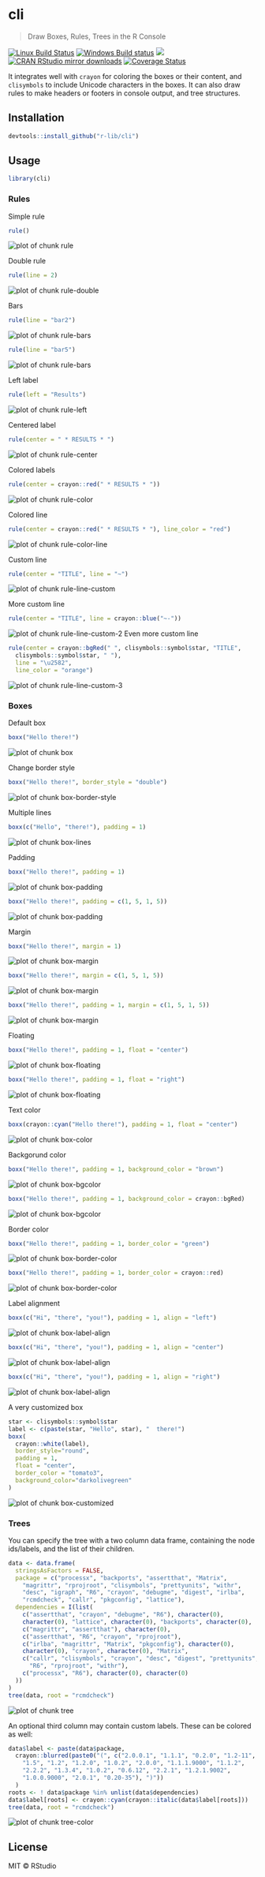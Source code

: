 
# cli

> Draw Boxes, Rules, Trees in the R Console

[![Linux Build Status](https://api.travis-ci.org/r-lib/cli.svg?branch=master)](https://travis-ci.org/r-lib/cli)
[![Windows Build status](https://ci.appveyor.com/api/projects/status/github/r-lib/cli?svg=true)](https://ci.appveyor.com/project/gaborcsardi/cli)
[![](http://www.r-pkg.org/badges/version/cli)](http://www.r-pkg.org/pkg/cli)
[![CRAN RStudio mirror downloads](http://cranlogs.r-pkg.org/badges/cli)](http://www.r-pkg.org/pkg/cli)
[![Coverage Status](https://img.shields.io/codecov/c/github/r-lib/cli/master.svg)](https://codecov.io/github/r-lib/cli?branch=master)

It integrates well with `crayon` for coloring the boxes or their content,
and `clisymbols` to include Unicode characters in the boxes. It can also
draw rules to make headers or footers in console output, and tree
structures.

## Installation

```r
devtools::install_github("r-lib/cli")
```

## Usage


```r
library(cli)
```



### Rules

Simple rule


```r
rule()
```

![plot of chunk rule](man/figures/rule-1.png)

Double rule


```r
rule(line = 2)
```

![plot of chunk rule-double](man/figures/rule-double-1.png)

Bars


```r
rule(line = "bar2")
```

![plot of chunk rule-bars](man/figures/rule-bars-1.png)

```r
rule(line = "bar5")
```

![plot of chunk rule-bars](man/figures/rule-bars-2.png)

Left label


```r
rule(left = "Results")
```

![plot of chunk rule-left](man/figures/rule-left-1.png)

Centered label


```r
rule(center = " * RESULTS * ")
```

![plot of chunk rule-center](man/figures/rule-center-1.png)

Colored labels


```r
rule(center = crayon::red(" * RESULTS * "))
```

![plot of chunk rule-color](man/figures/rule-color-1.png)

Colored line


```r
rule(center = crayon::red(" * RESULTS * "), line_color = "red")
```

![plot of chunk rule-color-line](man/figures/rule-color-line-1.png)

Custom line


```r
rule(center = "TITLE", line = "~")
```

![plot of chunk rule-line-custom](man/figures/rule-line-custom-1.png)

More custom line


```r
rule(center = "TITLE", line = crayon::blue("~-"))
```

![plot of chunk rule-line-custom-2](man/figures/rule-line-custom-2-1.png)
Even more custom line


```r
rule(center = crayon::bgRed(" ", clisymbols::symbol$star, "TITLE",
  clisymbols::symbol$star, " "),
  line = "\u2582",
  line_color = "orange")
```

![plot of chunk rule-line-custom-3](man/figures/rule-line-custom-3-1.png)

### Boxes

Default box


```r
boxx("Hello there!")
```

![plot of chunk box](man/figures/box-1.png)

Change border style


```r
boxx("Hello there!", border_style = "double")
```

![plot of chunk box-border-style](man/figures/box-border-style-1.png)

Multiple lines


```r
boxx(c("Hello", "there!"), padding = 1)
```

![plot of chunk box-lines](man/figures/box-lines-1.png)

Padding


```r
boxx("Hello there!", padding = 1)
```

![plot of chunk box-padding](man/figures/box-padding-1.png)

```r
boxx("Hello there!", padding = c(1, 5, 1, 5))
```

![plot of chunk box-padding](man/figures/box-padding-2.png)

Margin


```r
boxx("Hello there!", margin = 1)
```

![plot of chunk box-margin](man/figures/box-margin-1.png)

```r
boxx("Hello there!", margin = c(1, 5, 1, 5))
```

![plot of chunk box-margin](man/figures/box-margin-2.png)

```r
boxx("Hello there!", padding = 1, margin = c(1, 5, 1, 5))
```

![plot of chunk box-margin](man/figures/box-margin-3.png)

Floating


```r
boxx("Hello there!", padding = 1, float = "center")
```

![plot of chunk box-floating](man/figures/box-floating-1.png)

```r
boxx("Hello there!", padding = 1, float = "right")
```

![plot of chunk box-floating](man/figures/box-floating-2.png)

Text color


```r
boxx(crayon::cyan("Hello there!"), padding = 1, float = "center")
```

![plot of chunk box-color](man/figures/box-color-1.png)

Backgorund color


```r
boxx("Hello there!", padding = 1, background_color = "brown")
```

![plot of chunk box-bgcolor](man/figures/box-bgcolor-1.png)

```r
boxx("Hello there!", padding = 1, background_color = crayon::bgRed)
```

![plot of chunk box-bgcolor](man/figures/box-bgcolor-2.png)

Border color


```r
boxx("Hello there!", padding = 1, border_color = "green")
```

![plot of chunk box-border-color](man/figures/box-border-color-1.png)

```r
boxx("Hello there!", padding = 1, border_color = crayon::red)
```

![plot of chunk box-border-color](man/figures/box-border-color-2.png)

Label alignment


```r
boxx(c("Hi", "there", "you!"), padding = 1, align = "left")
```

![plot of chunk box-label-align](man/figures/box-label-align-1.png)

```r
boxx(c("Hi", "there", "you!"), padding = 1, align = "center")
```

![plot of chunk box-label-align](man/figures/box-label-align-2.png)

```r
boxx(c("Hi", "there", "you!"), padding = 1, align = "right")
```

![plot of chunk box-label-align](man/figures/box-label-align-3.png)

A very customized box


```r
star <- clisymbols::symbol$star
label <- c(paste(star, "Hello", star), "  there!")
boxx(
  crayon::white(label),
  border_style="round",
  padding = 1,
  float = "center",
  border_color = "tomato3",
  background_color="darkolivegreen"
)
```

![plot of chunk box-customized](man/figures/box-customized-1.png)

### Trees

You can specify the tree with a two column data frame, containing the
node ids/labels, and the list of their children.


```r
data <- data.frame(
  stringsAsFactors = FALSE,
  package = c("processx", "backports", "assertthat", "Matrix",
    "magrittr", "rprojroot", "clisymbols", "prettyunits", "withr",
    "desc", "igraph", "R6", "crayon", "debugme", "digest", "irlba",
    "rcmdcheck", "callr", "pkgconfig", "lattice"),
  dependencies = I(list(
    c("assertthat", "crayon", "debugme", "R6"), character(0),
    character(0), "lattice", character(0), "backports", character(0),
    c("magrittr", "assertthat"), character(0),
    c("assertthat", "R6", "crayon", "rprojroot"),
    c("irlba", "magrittr", "Matrix", "pkgconfig"), character(0),
    character(0), "crayon", character(0), "Matrix",
    c("callr", "clisymbols", "crayon", "desc", "digest", "prettyunits",
      "R6", "rprojroot", "withr"),
    c("processx", "R6"), character(0), character(0)
  ))
)
tree(data, root = "rcmdcheck")
```

![plot of chunk tree](man/figures/tree-1.png)

An optional third column may contain custom labels. These can be colored
as well:


```r
data$label <- paste(data$package,
  crayon::blurred(paste0("(", c("2.0.0.1", "1.1.1", "0.2.0", "1.2-11",
    "1.5", "1.2", "1.2.0", "1.0.2", "2.0.0", "1.1.1.9000", "1.1.2",
    "2.2.2", "1.3.4", "1.0.2", "0.6.12", "2.2.1", "1.2.1.9002",
    "1.0.0.9000", "2.0.1", "0.20-35"), ")"))
  )
roots <- ! data$package %in% unlist(data$dependencies)
data$label[roots] <- crayon::cyan(crayon::italic(data$label[roots]))
tree(data, root = "rcmdcheck")
```

![plot of chunk tree-color](man/figures/tree-color-1.png)

## License

MIT © RStudio
